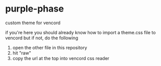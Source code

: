 # purple-phase
custom theme for vencord

if you're here you should already know how to import a theme.css file to vencord but if not, do the following
1. open the other file in this repository
2. hit "raw"
3. copy the url at the top into vencord css reader
